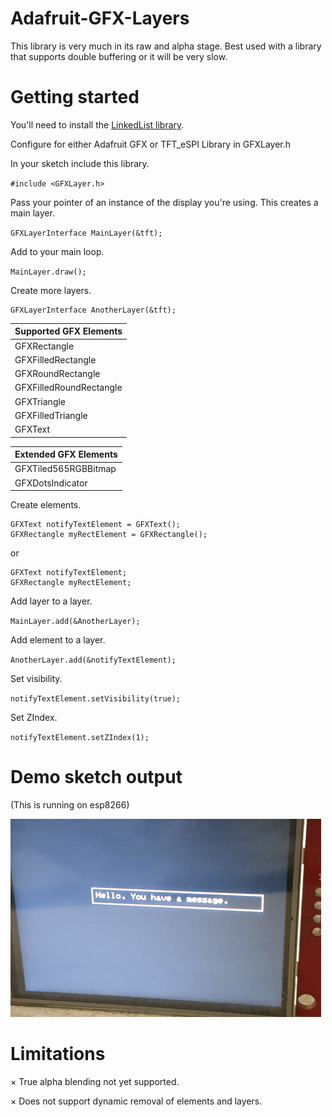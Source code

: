 # Adafruit-GFX-Layers
This library is very much in its raw and alpha stage. Best used with a library that supports double buffering or it will be very slow.

# Getting started

You'll need to install the [LinkedList library](https://github.com/ivanseidel/LinkedList).

Configure for either Adafruit GFX or TFT_eSPI Library in GFXLayer.h

In your sketch include this library.

`#include <GFXLayer.h>`

Pass your pointer of an instance of the display you're using. This creates a main layer.

`GFXLayerInterface MainLayer(&tft);`

Add to your main loop.

`MainLayer.draw();`

Create more layers.

```
GFXLayerInterface AnotherLayer(&tft);
```
|Supported GFX Elements | 
|-----------------------| 
|      GFXRectangle     | 
|   GFXFilledRectangle  |
|   GFXRoundRectangle   |
|GFXFilledRoundRectangle|
|      GFXTriangle      |
|   GFXFilledTriangle   |
|        GFXText        |

| Extended GFX Elements | 
|-----------------------| 
|  GFXTiled565RGBBitmap |
|    GFXDotsIndicator   |

Create elements.
```
GFXText notifyTextElement = GFXText();
GFXRectangle myRectElement = GFXRectangle();
```
or
```
GFXText notifyTextElement;
GFXRectangle myRectElement;
```
Add layer to a layer.

` MainLayer.add(&AnotherLayer); `

Add element to a layer.

`AnotherLayer.add(&notifyTextElement);`

Set visibility.

`notifyTextElement.setVisibility(true);`

Set ZIndex.

`notifyTextElement.setZIndex(1);`

# Demo sketch output

(This is running on esp8266)

![ILI9341 Example](data/ILI9341Layers.gif)
# Limitations
× True alpha blending not yet supported.

× Does not support dynamic removal of elements and layers.
